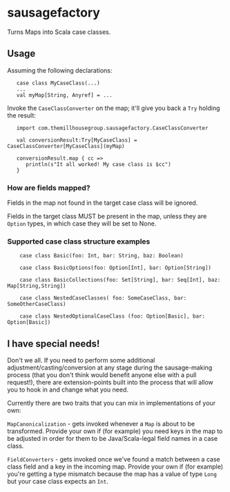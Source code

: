 sausagefactory
==============

Turns Maps into Scala case classes.

## Usage

Assuming the following declarations:

```
   case class MyCaseClass(...)
   ...
   val myMap[String, Anyref] = ...
```

Invoke the `CaseClassConverter` on the map; it'll give you back a `Try` holding the result:

```
   import com.themillhousegroup.sausagefactory.CaseClassConverter

   val conversionResult:Try[MyCaseClass] = CaseClassConverter[MyCaseClass](myMap)

   conversionResult.map { cc =>
      println(s"It all worked! My case class is $cc")
   }

```

### How are fields mapped?
Fields in the map not found in the target case class will be ignored.

Fields in the target class MUST be present in the map, unless they are `Option` types, in which case they will be set to None.

### Supported case class structure examples
```
    case class Basic(foo: Int, bar: String, baz: Boolean)

    case class BasicOptions(foo: Option[Int], bar: Option[String])

    case class BasicCollections(foo: Set[String], bar: Seq[Int], baz: Map[String,String])

    case class NestedCaseClasses( foo: SomeCaseClass, bar: SomeOtherCaseClass)

    case class NestedOptionalCaseClass (foo: Option[Basic], bar: Option[Basic])

```

## I have special needs!
Don't we all. If you need to perform some additional adjustment/casting/conversion at any stage during the
sausage-making process (that you don't think would benefit anyone else with a pull request!), there are extension-points
built into the process that will allow you to hook in and change what you need.

Currently there are two traits that you can mix in implementations of your own:

`MapCanonicalization` - gets invoked whenever a `Map` is about to be transformed.
Provide your own if (for example) you need keys in the map to be adjusted in order
for them to be Java/Scala-legal field names in a case class.

`FieldConverters` - gets invoked once we've found a match between a
case class field and a key in the incoming map. Provide your own if
(for example) you're getting a type mismatch because the map has a value
of type `Long` but your case class expects an `Int`.


